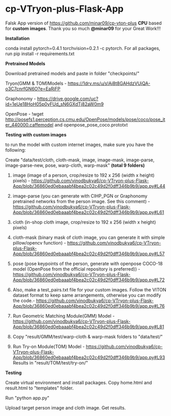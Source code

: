 # cp-VTryon-plus-Flask-App

Falsk App version of https://github.com/minar09/cp-vton-plus **CPU** based for **custom images**. Thank you so much **@minar09** for your Great Work!!!

**Installation**

conda install pytorch=0.4.1 torchvision=0.2.1 -c pytorch. For all packages, run pip install -r requirements.txt

**Pretrained Models**

Download pretrained models and paste in folder "checkpoints/"

Tryon(GMM & TOM)Models - https://1drv.ms/u/s!Ai8t8GAHdzVUiQA-o3C7cnrfGN6O?e=EaRiFP

Graphonomy - https://drive.google.com/uc?id=1eUe18HoH05p0yFUd_sN6GXdTj82aW0m9

OpenPose - !wget http://posefs1.perception.cs.cmu.edu/OpenPose/models/pose/coco/pose_iter_440000.caffemodel and openpose_pose_coco.prototxt

**Testing with custom images**

to run the model with custom internet images, make sure you have the following:

Create "data/test/cloth, cloth-mask, image, image-mask, image-parse, image-parse-new, pose, warp-cloth, warp-mask" **(total 9 folders)**

1. image (image of a person, crop/resize to 192 x 256 (width x height) pixels) - https://github.com/vinodbukya6/cp-VTryon-plus-Flask-App/blob/36860ed0ebaaabf4bea2c02c49d2f0dff346b9b9/app.py#L44
        
2. image-parse (you can generate with CIHP_PGN or Graphonomy pretrained networks from the person image. See this comment) - https://github.com/vinodbukya6/cp-VTryon-plus-Flask-App/blob/36860ed0ebaaabf4bea2c02c49d2f0dff346b9b9/app.py#L61

3. cloth (in-shop cloth image, crop/resize to 192 x 256 (width x height) pixels)
4. cloth-mask (binary mask of cloth image, you can generate it with simple pillow/opencv function) - https://github.com/vinodbukya6/cp-VTryon-plus-Flask-App/blob/36860ed0ebaaabf4bea2c02c49d2f0dff346b9b9/app.py#L57

5. pose (pose keypoints of the person, generate with openpose COCO-18 model (OpenPose from the official repository is preferred)) - https://github.com/vinodbukya6/cp-VTryon-plus-Flask-App/blob/36860ed0ebaaabf4bea2c02c49d2f0dff346b9b9/app.py#L72

6. Also, make a test_pairs.txt file for your custom images. Follow the VITON dataset format to keep same arrangements, otherwise you can modify the code.- 
https://github.com/vinodbukya6/cp-VTryon-plus-Flask-App/blob/36860ed0ebaaabf4bea2c02c49d2f0dff346b9b9/app.py#L76

7. Run Geometric Matching Module(GMM) Model - https://github.com/vinodbukya6/cp-VTryon-plus-Flask-App/blob/36860ed0ebaaabf4bea2c02c49d2f0dff346b9b9/app.py#L81
8. Copy "result/GMM/test/warp-cloth & warp-mask folders to "data/test/" 

10. Run Try-on Module(TOM) Model - https://github.com/vinodbukya6/cp-VTryon-plus-Flask-App/blob/36860ed0ebaaabf4bea2c02c49d2f0dff346b9b9/app.py#L93
Results in "result/TOM/test/try-on/"

**Testing**

Create virtual environment and install packages. Copy home.html and result.html to "templates" folder. 

Run "python app.py"

Upload target person image and cloth image. Get results.

